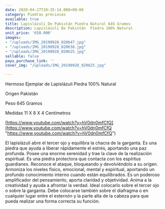 ```yaml
---
date: 2020-04-27T20:35:14.000+00:00
category: Piedras preciosas
available: true
title: Lapislázuli De Pakistán Piedra Natural 645 Gramos
description: Lapislázuli De Pakistán  Piedra 100% Natural
unit_price: '650.000'
images:
- "/uploads/IMG_20190928_020647.jpg"
- "/uploads/IMG_20190928_020638.jpg"
- "/uploads/IMG_20190928_020625.jpg"
sellable: false
payu_purchase_link: ''
cover_img: "/uploads/IMG_20190928_020625.jpg"

---
```

Hermoso Ejemplar de Lapislázuli Piedra 100% Natural

Origen Pakistán 

Peso 645 Gramos 

Medidas 11 X 8 X 4 Centímetros

[https://www.youtube.com/watch?v=hV0dn0mfCfQ](https://www.youtube.com/watch?v=hV0dn0mfCfQ "https://www.youtube.com/watch?v=hV0dn0mfCfQ")

El lapislázuli abre el tercer ojo y equilibra la chacra de la garganta. Es una piedra que ayuda a liberar rápidamente el estrés, aportando una paz profunda. Posee una enorme serenidad y trae la clave de la realización espiritual. Es una piedra protectora que contacta con los espíritus guardianes. Reconoce el ataque, bloqueando y devolviéndolo a su origen. Armoniza los niveles físico, emocional, mental y espiritual, aportando un profundo conocimiento interno cuando están equilibrados. Es un poderoso amplificador del pensamiento, aporta claridad y objetividad. Anima a la creatividad y ayuda a afrontar la verdad. Ideal colocarlo sobre el tercer ojo o sobre la garganta. Debe colocarse también sobre el diafragma o en cualquier lugar entre el esternón y la parte alta de la cabeza para que pueda realizar una forma correcta su función.